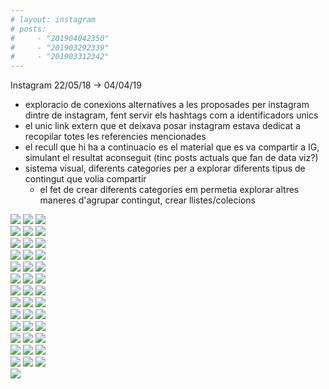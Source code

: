 ```yaml
---
# layout: instagram
# posts:
#     - "201904042350"
#     - "201903292339"
#     - "201903312342"
---
```

Instagram 22/05/18 → 04/04/19

- exploracio de conexions alternatives a les proposades per instagram dintre de instagram, fent servir els hashtags com a identificadors unics
- el unic link extern que et deixava posar instagram estava dedicat a recopilar totes les referencies mencionades
- el recull que hi ha a continuacio es el material que es va compartir a IG, simulant el resultat aconseguit (tinc posts actuals que fan de data viz?)
- sistema visual, diferents categories per a explorar diferents tipus de contingut que volia compartir 
    - el fet de crear diferents categories em permetia explorar altres maneres d'agrupar contingut, crear llistes/colecions



<!-- versio manual -->
<div class="gallery">
    <div class="gallery-row">
        <a href="/201904042350" class="internal-link" id="/202106221357/201904042350"><img src="../assets/201904042350.jpg"></a>
        <a href="/201903312342" class="internal-link" id="/202106221357/201903312342"><img src="../assets/201903312342.jpg"></a>
        <a href="/201903292339" class="internal-link" id="/202106221357/201903292339"><img src="../assets/201903292339.jpg"></a>
    </div>
    <div class="gallery-row">
        <a href="/201807242336" class="internal-link" id="/202106221357/201807242336"><img src="../assets/201807242336.jpg"></a>
        <a href="/201807152333" class="internal-link" id="/202106221357/201807152333"><img src="../assets/201807152333.jpg"></a>
        <a href="/201807122329" class="internal-link" id="/202106221357/201807122329"><img src="../assets/201807122329.jpg"></a>
    </div>
    <div class="gallery-row">
        <a href="/201807102323" class="internal-link" id="/202106221357/201807102323"><img src="../assets/201807102323-1.jpg"></a>
        <a href="/201807062321" class="internal-link" id="/202106221357/201807062321"><img src="../assets/201807062321.jpg"></a>
        <a href="/201807042317" class="internal-link" id="/202106221357/201807042317"><img src="../assets/201807042317.jpg"></a>
    </div>
    <div class="gallery-row">
        <a href="/201807042314" class="internal-link" id="/202106221357/201807042314"><img src="../assets/201807042314.jpg"></a>
        <a href="/201806302311" class="internal-link" id="/202106221357/201806302311"><img src="../assets/201806302311.jpg"></a>
        <a href="/201806282307" class="internal-link" id="/202106221357/201806282307"><img src="../assets/201806282307-1.jpg"></a>
    </div>
    <div class="gallery-row">
        <a href="/201806282303" class="internal-link" id="/202106221357/201806282303"><img src="../assets/201806282303-1.jpg"></a>
        <a href="/201806272259" class="internal-link" id="/202106221357/201806272259"><img src="../assets/201806272259-1.jpg"></a>
        <a href="/201806272257" class="internal-link" id="/202106221357/201806272257"><img src="../assets/201806272257.jpg"></a>
    </div>
    <div class="gallery-row">
        <a href="/201806122250" class="internal-link" id="/202106221357/201806122250"><img src="../assets/201806122250.jpg"></a>
        <a href="/201806072250" class="internal-link" id="/202106221357/201806072250"><img src="../assets/201806072250.jpg"></a>
        <a href="/201806062246" class="internal-link" id="/202106221357/201806062246"><img src="../assets/201806062246.jpg"></a>
    </div>
    <div class="gallery-row">
        <a href="/201806062241" class="internal-link" id="/202106221357/201806062241"><img src="../assets/201806062241.jpg"></a>
        <a href="/201806052233" class="internal-link" id="/202106221357/201806052233"><img src="../assets/201806052233-1.jpg"></a>
        <a href="/201806042232" class="internal-link" id="/202106221357/201806042232"><img src="../assets/201806042232.jpg"></a>
    </div>
    <div class="gallery-row">
        <a href="/201806042144" class="internal-link" id="/202106221357/201806042144"><img src="../assets/201806042144-1.jpg"></a>
        <a href="/201806042138" class="internal-link" id="/202106221357/201806042138"><img src="../assets/201806042138-1.jpg"></a>
        <a href="/201806032133" class="internal-link" id="/202106221357/201806032133"><img src="../assets/201806032133.jpg"></a>
    </div>
    <div class="gallery-row">
        <a href="/201806032128" class="internal-link" id="/202106221357/201806032128"><img src="../assets/201806032128-1.jpg"></a>
        <a href="/201806022125" class="internal-link" id="/202106221357/201806022125"><img src="../assets/201806022125.jpg"></a>
        <a href="/201806022120" class="internal-link" id="/202106221357/201806022120"><img src="../assets/201806022120.jpg"></a>
    </div>
    <div class="gallery-row">
        <a href="/201805302115" class="internal-link" id="/202106221357/201805302115"><img src="../assets/201805302115-1.jpg"></a>
        <a href="/201805292107" class="internal-link" id="/202106221357/201805292107"><img src="../assets/201805292107-1.jpg"></a>
        <a href="/201805272037" class="internal-link" id="/202106221357/201805272037"><img src="../assets/201805272037-1.jpg"></a>
    </div>
    <div class="gallery-row">
        <a href="/201805272036" class="internal-link" id="/202106221357/201805272036"><img src="../assets/201805272036-1.jpg"></a>
        <a href="/201805272035" class="internal-link" id="/202106221357/201805272035"><img src="../assets/201805272035-1.jpg"></a>
        <a href="/201805262030" class="internal-link" id="/202106221357/201805262030"><img src="../assets/201805262030.jpg"></a>
    </div>
    <div class="gallery-row">
        <a href="/201805252335" class="internal-link" id="/202106221357/201805252335"><img src="../assets/201805252335.jpg"></a>
        <a href="/201805252334" class="internal-link" id="/202106221357/201805252334"><img src="../assets/201805252334.jpg"></a>
        <a href="/201805242334" class="internal-link" id="/202106221357/201805242334"><img src="../assets/201805242334.jpg"></a>
    </div>
    <div class="gallery-row">
        <a href="/201805232317" class="internal-link" id="/202106221357/201805232317"><img src="../assets/201805232317.jpg"></a>
        <a href="/201805231412" class="internal-link" id="/202106221357/201805231412"><img src="../assets/201805231412-1.jpg"></a>
        <a href="/201805221408" class="internal-link" id="/202106221357/201805221408"><img src="../assets/201805221408.jpg"></a>
    </div>
    <div class="gallery-row">
        <a href="/201805221358" class="internal-link" id="/202106221357/201805221358"><img src="../assets/201805221358-1.jpg"></a>
    </div>
</div>



<!-- versio template (no detecta el backlink) -->
<!-- {% if page.posts %}
{% assign posts_by_update = page.posts | sort:"last-modified" | reverse %}
{% assign posts_by_creation = page.posts | sort:"name" | reverse %}
<div class="gallery">
    <div class="gallery-row">
        {% for post in posts_by_creation %}
        <a href="/{{ post }}" class="internal-link" id="{{ page.url }}/{{ post }}"><img src="../assets/{{ post }}.jpg"></a>
        {% endfor %}
    </div>
</div>
{% endif %}  -->


<!-- versio template 2 (no es carrega be al preview a right) -->
<!-- {% assign notes_by_creation = site.notes | sort:"name" | reverse %}
<div class="gallery">
    {% for note in notes_by_creation %}
        {% if note.tags contains "202106221357" %}            
            <div class="gallery-row">
                <a href="/{{ note.name | remove: '.md' }}" class="internal-link" id="{{ page.url }}/{{ note.name | remove: '.md' }}">
                    <img src="assets/{{  note.name | remove: '.md' }}.jpg">
                </a>
            </div>
        {% endif %}
    {% endfor %}
</div> -->